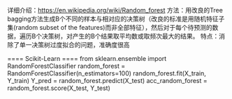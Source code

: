 详细介绍：https://en.wikipedia.org/wiki/Random_forest
方法：用改良的Tree bagging方法生成B个不同的样本与相对应的决策树（改良的标准是用随机特征子集(random subset of the features)而非全部特征），然后对于每个待预测的数据，遍历B个决策树，对产生的B个结果取平均数或取频次最大的结果。
特点：消除了单一决策树过度拟合的问题，准确度很高

==== Scikit-Learn ====
from sklearn.ensemble import RandomForestClassifier
random_forest = RandomForestClassifier(n_estimators=100)
random_forest.fit(X_train, Y_train)
Y_pred = random_forest.predict(X_test)
acc_random_forest = random_forest.score(X_test, Y_test)
